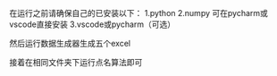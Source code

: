 在运行之前请确保自己的已安装以下：
1.python
2.numpy 可在pycharm或vscode直接安装
3.vscode或pycharm（可选）

然后运行数据生成器生成五个excel

接着在相同文件夹下运行点名算法即可
